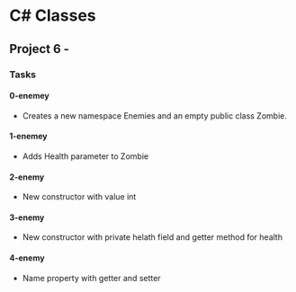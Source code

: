 # C# Classes

## Project 6 -

### Tasks

#### 0-enemey

- Creates a new namespace Enemies and an empty public class Zombie.

#### 1-enemey

- Adds Health parameter to Zombie

#### 2-enemy

- New constructor with value int

#### 3-enemy

- New constructor with private helath field and getter method for health

#### 4-enemy

- Name property with getter and setter
